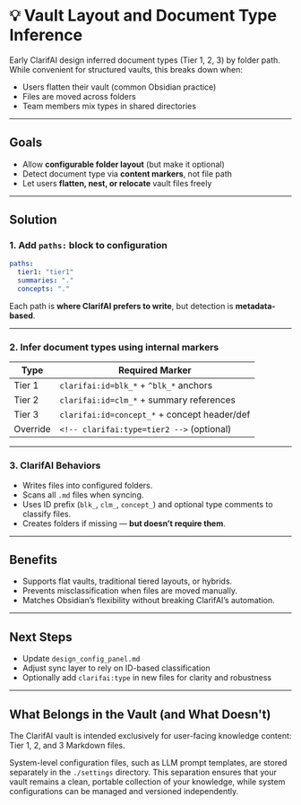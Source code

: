 # 💡 Vault Layout and Document Type Inference

Early ClarifAI design inferred document types (Tier 1, 2, 3) by folder path. While convenient for structured vaults, this breaks down when:

- Users flatten their vault (common Obsidian practice)
- Files are moved across folders
- Team members mix types in shared directories

---

## Goals

- Allow **configurable folder layout** (but make it optional)
- Detect document type via **content markers**, not file path
- Let users **flatten, nest, or relocate** vault files freely

---

## Solution

### 1. Add `paths:` block to configuration

```yaml
paths:
  tier1: "tier1"
  summaries: "."
  concepts: "."
````

Each path is **where ClarifAI prefers to write**, but detection is **metadata-based**.

---

### 2. Infer document types using internal markers

| Type     | Required Marker                              |
| -------- | -------------------------------------------- |
| Tier 1   | `clarifai:id=blk_*` + `^blk_*` anchors       |
| Tier 2   | `clarifai:id=clm_*` + summary references     |
| Tier 3   | `clarifai:id=concept_*` + concept header/def |
| Override | `<!-- clarifai:type=tier2 -->` (optional)    |

---

### 3. ClarifAI Behaviors

* Writes files into configured folders.
* Scans all `.md` files when syncing.
* Uses ID prefix (`blk_`, `clm_`, `concept_`) and optional type comments to classify files.
* Creates folders if missing — **but doesn’t require them**.

---

## Benefits

* Supports flat vaults, traditional tiered layouts, or hybrids.
* Prevents misclassification when files are moved manually.
* Matches Obsidian’s flexibility without breaking ClarifAI’s automation.

---

## Next Steps

* Update `design_config_panel.md`
* Adjust sync layer to rely on ID-based classification
* Optionally add `clarifai:type` in new files for clarity and robustness

---

## What Belongs in the Vault (and What Doesn't)

The ClarifAI vault is intended exclusively for user-facing knowledge content: Tier 1, 2, and 3 Markdown files.

System-level configuration files, such as LLM prompt templates, are stored separately in the `./settings` directory. This separation ensures that your vault remains a clean, portable collection of your knowledge, while system configurations can be managed and versioned independently.

